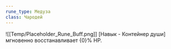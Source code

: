 ```yaml
---
rune_type: Медуза
class: Чародей
---
```

![[Temp/Placeholder_Rune_Buff.png]]
[Навык - Контейнер души] мгновенно восстанавливает {0}% HP.

